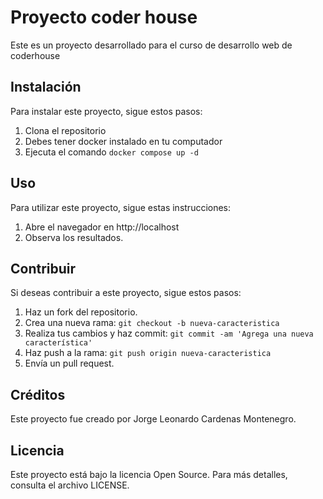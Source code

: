 # Proyecto coder house

Este es un proyecto desarrollado para el curso de desarrollo web de coderhouse

## Instalación

Para instalar este proyecto, sigue estos pasos:

1. Clona el repositorio
2. Debes tener docker instalado en tu computador
3. Ejecuta el comando `docker compose up -d`


## Uso

Para utilizar este proyecto, sigue estas instrucciones:

1. Abre el navegador en http://localhost
2. Observa los resultados.

## Contribuir

Si deseas contribuir a este proyecto, sigue estos pasos:

1. Haz un fork del repositorio.
2. Crea una nueva rama: `git checkout -b nueva-caracteristica`
3. Realiza tus cambios y haz commit: `git commit -am 'Agrega una nueva característica'`
4. Haz push a la rama: `git push origin nueva-caracteristica`
5. Envía un pull request.

## Créditos

Este proyecto fue creado por Jorge Leonardo Cardenas Montenegro.

## Licencia

Este proyecto está bajo la licencia Open Source. Para más detalles, consulta el archivo LICENSE.
